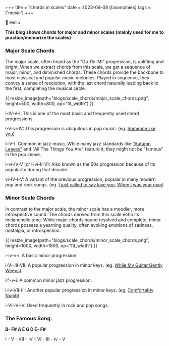 +++
title = "chords in scales"
date = 2023-09-08
[taxonomies]
tags = ['music']
+++

👋 Hello

**This blog shows chords for major and minor scales (mainly used for me to practice/memorize the scales)**

### Major Scale Chords
The major scale, often heard as the "Do-Re-Mi" progression, is uplifting and bright. When we extract chords from this scale, we get a sequence of major, minor, and diminished chords. These chords provide the backbone to most classical and popular music melodies. Played in sequence, they convey a sense of resolution, with the last chord naturally leading back to the first, completing the musical circle. 

{{ resize_image(path="blogs/scale_chords/major_scale_chords.png", height=500, width=800, op="fit_width") }}


I-IV-V-I: This is one of the most basic and frequently used chord progressions. 

I-V-vi-IV: This progression is ubiquitous in pop music. (eg. [Someone like you](https://open.spotify.com/track/1zwMYTA5nlNjZxYrvBB2pV?si=10bea2ba886146eb))

ii-V-I: Common in jazz music. While many jazz standards like ["Autumn Leaves"](https://music.apple.com/us/album/autumn-leaves/724729986?i=724730318) and "All The Things You Are" feature it, they might not be "famous" in the pop sense.

I-vi-IV-V (or I-vi-II-V): Also known as the 50s progression because of its popularity during that decade. 

vi-IV-I-V: A variant of the previous progression, popular in many modern pop and rock songs. (eg. [I just called to say love you](https://open.spotify.com/track/6RNDeRnWsRMjPdNVgupZCs?si=c5d3c70f2bb44d23), [When I was your man](https://open.spotify.com/track/0nJW01T7XtvILxQgC5J7Wh?si=a006a5259dee4f99))

### Minor Scale Chords
In contrast to the major scale, the minor scale has a moodier, more introspective sound. The chords derived from this scale echo its melancholic tone. While major chords sound resolved and complete, minor chords possess a yearning quality, often evoking emotions of sadness, nostalgia, or introspection. 

{{ resize_image(path="blogs/scale_chords/minor_scale_chords.png", height=1000, width=1800, op="fit_width") }}

i-iv-v-i: A basic minor progression. 

i-VI-III-VII: A popular progression in minor keys. (eg. [While My Guitar Gently Weeps](https://music.apple.com/us/album/while-my-guitar-gently-weeps/1441133180?i=1441133644))

ii°-v-i: A common minor jazz progression. 

i-iv-VII-III: Another popular progression in minor keys. (eg. [Comfortably Numb](https://music.apple.com/us/album/comfortably-numb/1065975633?i=1065976170))

i-VII-VI-V: Used frequently in rock and pop songs. 



### The Famous Song: 

**B- F# A E G D E- F#**

I - V - VII - IV - VI - III - iv - V 